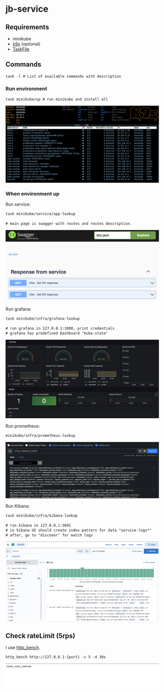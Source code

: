 # jb-service

## Requirements
 - minikube
 - [k9s](http://k9scli.io) (optional)
 - [TaskFile](https://taskfile.dev/installation/)

## Commands

```shell
task -l # List of available commands with description
```

### Run environment
```shell
task minikube/up # run minikube and install all
```
![all-pod](https://github.com/mr-chelyshkin/jb-service/blob/main/media/all-pods.png)

### When environment up
Run service:
```shell
task minikube/service/app-lookup

# main page is swagger with routes and routes description.
``` 
![service-main](https://github.com/mr-chelyshkin/jb-service/blob/main/media/service-main.png)

Run grafana:
```shell
task minikube/infra/grafana-lookup

# run grafana in 127.0.0.1:3000, print credentials
# grafana has predefined Dashboard "kube-state"
``` 
![grafana](https://github.com/mr-chelyshkin/jb-service/blob/main/media/grafana.png)

Run prometheus:
```shell
minikube/infra/prometheus-lookup
``` 
![prometheus](https://github.com/mr-chelyshkin/jb-service/blob/main/media/prometheus.png)

Run Kibana:
```shell
task minikube/infra/kibana-lookup

# run kibana in 127.0.0.1:5601
# in kibana UI should create index pattern for data "service-logs*"
# after, go to "discover" for watch logs
```
![kibana](https://github.com/mr-chelyshkin/jb-service/blob/main/media/kibana.png)

## Check rateLimit (5rps)
I use [http_bench](https://github.com/linkxzhou/http_bench).
```shell
http_bench http://127.0.0.1:{port} -c 5 -d 30s
```
![rate-limit](https://github.com/mr-chelyshkin/jb-service/blob/main/media/rate-limit.png)